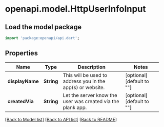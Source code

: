 # openapi.model.HttpUserInfoInput

## Load the model package
```dart
import 'package:openapi/api.dart';
```

## Properties
Name | Type | Description | Notes
------------ | ------------- | ------------- | -------------
**displayName** | **String** | This will be used to address you in the app(s) or website. | [optional] [default to &quot;&quot;]
**createdVia** | **String** | Let the server know the user was created via the plank app. | [optional] [default to &quot;&quot;]

[[Back to Model list]](../README.md#documentation-for-models) [[Back to API list]](../README.md#documentation-for-api-endpoints) [[Back to README]](../README.md)


